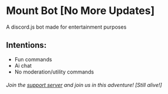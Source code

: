 # Mount Bot [No More Updates]

A discord.js bot made for entertainment purposes

## Intentions:

- Fun commands
- Ai chat
- No moderation/utility commands

###### Join the [support server](https://discord.gg/yaJzTaDP) and join us in this adventure! [Still alive!]